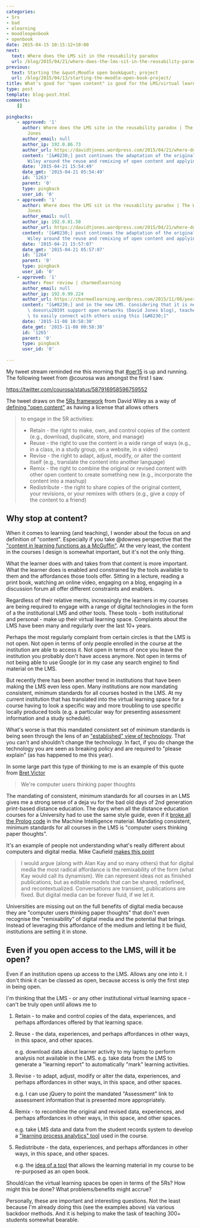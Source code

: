 ```yaml
---
categories:
- 5rs
- bad
- elearning
- moodleopenbook
- openbook
date: 2015-04-15 10:15:12+10:00
next:
  text: Where does the LMS sit in the reusability paradox
  url: /blog/2015/04/21/where-does-the-lms-sit-in-the-reusability-paradox/
previous:
  text: Starting the &quot;Moodle open book&quot; project
  url: /blog/2015/04/13/starting-the-moodle-open-book-project/
title: What's good for "open content" is good for the LMS/virtual learning space?
type: post
template: blog-post.html
comments:
    []
    
pingbacks:
    - approved: '1'
      author: Where does the LMS site in the reusability paradox | The Weblog of (a) David
        Jones
      author_email: null
      author_ip: 192.0.86.73
      author_url: https://davidtjones.wordpress.com/2015/04/21/where-does-the-lms-site-in-the-reusability-paradox/
      content: '[&#8230;] post continues the adaptation of the original work of David
        Wiley around the reuse and remixing of open content and applying that [&#8230;]'
      date: '2015-04-21 15:54:49'
      date_gmt: '2015-04-21 05:54:49'
      id: '1263'
      parent: '0'
      type: pingback
      user_id: '0'
    - approved: '1'
      author: Where does the LMS sit in the reusability paradox | The Weblog of (a) David
        Jones
      author_email: null
      author_ip: 192.0.81.50
      author_url: https://davidtjones.wordpress.com/2015/04/21/where-does-the-lms-sit-in-the-reusability-paradox/
      content: '[&#8230;] post continues the adaptation of the original work of David
        Wiley around the reuse and remixing of open content and applying that [&#8230;]'
      date: '2015-04-21 15:57:07'
      date_gmt: '2015-04-21 05:57:07'
      id: '1264'
      parent: '0'
      type: pingback
      user_id: '0'
    - approved: '1'
      author: Peer review | charmedlearning
      author_email: null
      author_ip: 192.0.99.224
      author_url: https://charmedlearning.wordpress.com/2015/11/08/peer-review/
      content: "[&#8230;] and in the new LMS. Considering that it is new and that an LMS\
        \ doesn\u2019t support open networks (David Jones blog), teachers have been unable\
        \ to easily connect with others using this [&#8230;]"
      date: '2015-11-08 10:58:30'
      date_gmt: '2015-11-08 00:58:30'
      id: '1265'
      parent: '0'
      type: pingback
      user_id: '0'
    
---
```

My tweet stream reminded me this morning that [#oer15](https://oer15.oerconf.org/) is up and running. The following tweet from @courosa was amongst the first I saw.

https://twitter.com/courosa/status/587916958596759552

The tweet draws on the [5Rs framework](http://opencontent.org/blog/archives/3221) from David Wiley as a way of [defining "open content"](http://www.opencontent.org/definition/) as having a license that allows others

> to engage in the 5R activities:
> 
> - Retain - the right to make, own, and control copies of the content (e.g., download, duplicate, store, and manage)
> - Reuse - the right to use the content in a wide range of ways (e.g., in a class, in a study group, on a website, in a video)
> - Revise - the right to adapt, adjust, modify, or alter the content itself (e.g., translate the content into another language)
> - Remix - the right to combine the original or revised content with other open content to create something new (e.g., incorporate the content into a mashup)
> - Redistribute - the right to share copies of the original content, your revisions, or your remixes with others (e.g., give a copy of the content to a friend)

## Why stop at content?

When it comes to learning (and teaching), I wonder about the focus on and definition of "content". Especially if you take @downes perspective that the ["content in learning functions as a McGuffin"](http://www.downes.ca/post/60797). At the very least, the content in the courses I design is somewhat important, but it's not the only thing.

What the learner does with and takes from that content is more important. What the learner does is enabled and constrained by the tools available to them and the affordances those tools offer. Sitting in a lecture, reading a print book, watching an online video, engaging on a blog, engaging in a discussion forum all offer different constraints and enablers.

Regardless of their relative merits, increasingly the learners in my courses are being required to engage with a range of digital technologies in the form of a the institutional LMS and other tools. These tools - both institutional and personal - make up their virtual learning space. Complaints about the LMS have been many and regularly over the last 10+ years.

Perhaps the most regularly complaint from certain circles is that the LMS is not open. Not open in terms of only people enrolled in the course at the institution are able to access it. Not open in terms of once you leave the institution you probably don't have access anymore. Not open in terms of not being able to use Google (or in my case any search engine) to find material on the LMS.

But recently there has been another trend in institutions that have been making the LMS even less open. Many institutions are now mandating consistent, minimum standards for all courses hosted in the LMS. At my current institution that has translated into the virtual learning space for a course having to look a specific way and more troubling to use specific locally produced tools (e.g. a particular way for presenting assessment information and a study schedule).

What's worse is that this mandated consistent set of minimum standards is being seen through the lens of an ["established" view of technology](/blog/2014/09/21/breaking-bad-to-bridge-the-realityrhetoric-chasm/#affordances). That you can't and shouldn't change the technology. In fact, if you do change the technology you are seen as breaking policy and are required to "please explain" (as has happened to me this year).

In some large part this type of thinking to me is an example of this quote from [Bret Victor](http://www.makingthings.io/were-computer-users-thinking-paper-thoughts/)

> We're computer users thinking paper thoughts

The mandating of consistent, minimum standards for all courses in an LMS gives me a strong sense of a deja vu for the bad old days of 2nd generation print-based distance education. The days when all the distance education courses for a University had to use the same style guide, even if it [broke all the Prolog code](/blog/publications/computing-by-distance-education-problems-and-solutions/#fields) in the Machine Intelligence material. Mandating consistent, minimum standards for all courses in the LMS is "computer users thinking paper thoughts".

It's an example of people not understanding what's really different about computers and digital media. Mike Caufield [makes this point](http://hapgood.us/2015/03/26/paper-thoughts-and-the-remix-hypothesis/)

> I would argue (along with Alan Kay and so many others) that for digital media the most radical affordance is the remixability of the form (what Kay would call its dynamism). We can represent ideas not as finished publications, but as editable models that can be shared, redefined, and recontextualized. Conversations are transient, publications are fixed. But digital media can be forever fluid, if we let it.

Universities are missing out on the full benefits of digital media because they are "computer users thinking paper thoughts" that don't even recognise the "remixability" of digital media and the potential that brings. Instead of leveraging this affordance of the medium and letting it be fluid, institutions are setting it in stone.

## Even if you open access to the LMS, will it be open?

Even if an institution opens up access to the LMS. Allows any one into it. I don't think it can be classed as open, because access is only the first step in being open.

I'm thinking that the LMS - or any other institutional virtual learning space - can't be truly open until allows me to

1. Retain - to make and control copies of the data, experiences, and perhaps affordances offered by that learning space.
2. Reuse - the data, experiences, and perhaps affordances in other ways, in this space, and other spaces.
    
    e.g. download data about learner activity to my laptop to perform analysis not available in the LMS. e.g. take data from the LMS to generate a "learning report" to automatically "mark" learning activities.
    
3. Revise - to adapt, adjust, modify or alter the data, experiences, and perhaps affordances in other ways, in this space, and other spaces.
    
    e.g. I can use jQuery to point the mandated "Assessment" link to assessment information that is presented more appropriately.
    
4. Remix - to recombine the original and revised data, experiences, and perhaps affordances in other ways, in this space, and other spaces.
    
    e.g. take LMS data and data from the student records system to develop a ["learning process analytics" tool](/blog/2015/01/23/adding-some-learning-process-analytics-to-edc3100/) used in the course.
    
5. Redistribute - the data, experiences, and perhaps affordances in other ways, in this space, and other spaces.
    
    e.g. the [idea of a tool](/blog/the-moodle-open-book-module-project/) that allows the learning material in my course to be re-purposed as an open book.
    

Should/can the virtual learning spaces be open in terms of the 5Rs? How might this be done? What problems/benefits might accrue?

Personally, these are important and interesting questions. Not the least because I'm already doing this (see the examples above) via various backdoor methods. And it is helping to make the task of teaching 300+ students somewhat bearable.